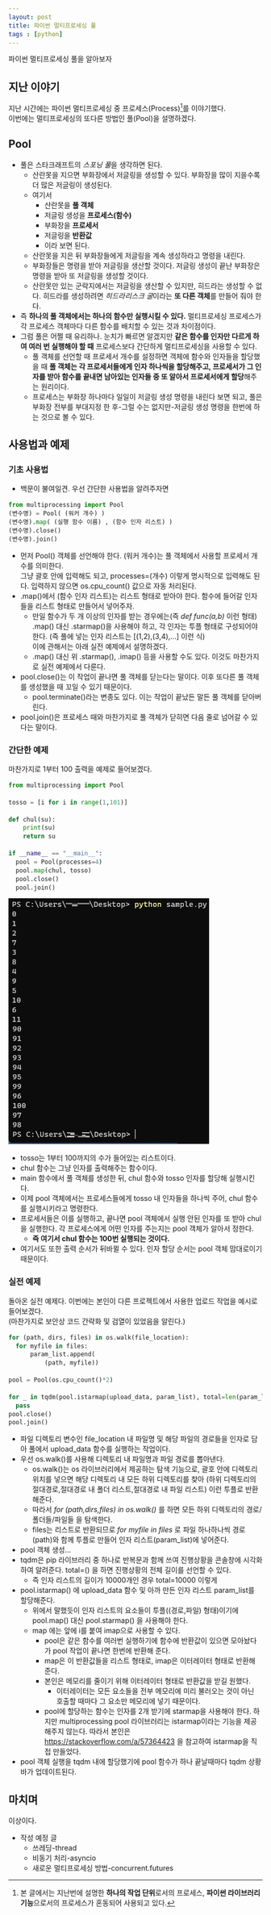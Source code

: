 ```yaml
---
layout: post
title: 파이썬 멀티프로세싱 풀
tags : [python]
---
```


파이썬 멀티프로세싱 풀을 알아보자
<!--excerpt-->
## 지난 이야기
지난 시간에는 파이썬 멀티프로세싱 중 프로세스(Process)[^1]를 이야기했다.  
이번에는 멀티프로세싱의 또다른 방법인 풀(Pool)을 설명하겠다.

## Pool
* 풀은 스타크래프트의 *스포닝 풀*을 생각하면 된다.
  * 산란못을 지으면 부화장에서 저글링을 생성할 수 있다. 부화장을 많이 지을수록 더 많은 저글링이 생성된다.
  * 여기서
    * 산란못을 **풀 객체**
    * 저글링 생성을 **프로세스(함수)**
    * 부화장을 **프로세서**
    * 저글링을 **반환값**
    * 이라 보면 된다.
  * 산란못을 지은 뒤 부화장들에게 저글링을 계속 생성하라고 명령을 내린다.
  * 부화장들은 명령을 받아 저글링을 생산할 것이다. 저글링 생성이 끝난 부화장은 명령을 받아 또 저글링을 생성할 것이다.  
  * 산란못만 있는 군락지에서는 저글링을 생산할 수 있지만, 히드라는 생성할 수 없다. 히드라를 생성하려면 *히드라리스크 굴*이라는 **또 다른 객체**를 만들어 줘야 한다. 
* 즉 **하나의 풀 객체에서는 하나의 함수만 실행시킬 수 있다.** 멀티프로세싱 프로세스가 각 프로세스 객체마다 다른 함수를 배치할 수 있는 것과 차이점이다.
* 그럼 풀은 어쩔 때 유리하나. 눈치가 빠르면 알겠지만 **같은 함수를 인자만 다르게 하여 여러 번 실행해야 할 때** 프로세스보다 간단하게 멀티프로세싱을 사용할 수 있다.
  * 풀 객체를 선언할 때 프로세서 개수를 설정하면 객체에 함수와 인자들을 할당했을 때 **풀 객체는 각 프로세서들에게 인자 하나씩을 할당해주고, 프로세서가 그 인자를 받아 함수를 끝내면 남아있는 인자들 중 또 알아서 프로세서에게 할당**해주는 원리이다.
  * 프로세스는 부화장 하나마다 일일이 저글링 생성 명령을 내린다 보면 되고, 풀은 부화장 전부를 부대지정 한 후-그럴 수는 없지만-저글링 생성 명령을 한번에 하는 것으로 볼 수 있다.

## 사용법과 예제

### 기초 사용법
* 백문이 불여일견. 우선 간단한 사용법을 알려주자면

```python
from multiprocessing import Pool
(변수명) = Pool( (워커 개수) )
(변수명).map( (실행 함수 이름) , (함수 인자 리스트) )
(변수명).close()
(변수명).join()
```

  * 먼저 Pool() 객체를 선언해야 한다. (워커 개수)는 풀 객체에서 사용할 프로세서 개수를 의미한다.  
    그냥 괄호 안에 입력해도 되고, processes=(개수) 이렇게 명시적으로 입력해도 된다. 입력하지 않으면 os.cpu_count() 값으로 자동 처리된다.
  * .map()에서 (함수 인자 리스트)는 리스트 형태로 받아야 한다. 함수에 들어갈 인자들을 리스트 형태로 만들어서 넣어주자.
    * 만일 함수가 두 개 이상의 인자를 받는 경우에는(즉 *def func(a,b)* 이런 형태) .map() 대신 .starmap()을 사용해야 하고, 각 인자는 투플 형태로 구성되어야 한다. (즉 풀에 넣는 인자 리스트는 [(1,2),(3,4),...] 이런 식)  
    이에 관해서는 아래 실전 예제에서 설명하겠다.
    * .map() 대신 위 .starmap(), .imap() 등을 사용할 수도 있다. 이것도 마찬가지로 실전 예제에서 다룬다.
  * pool.close()는 이 작업이 끝나면 풀 객체를 닫는다는 말이다. 이후 또다른 풀 객체를 생성했을 때 꼬일 수 있기 때문이다.
    * pool.terminate()라는 변종도 있다. 이는 작업이 끝났든 말든 풀 객체를 닫아버린다.
  * pool.join()은 프로세스 때와 마찬가지로 풀 객체가 닫히면 다음 줄로 넘어갈 수 있다는 말이다.

### 간단한 예제
마찬가지로 1부터 100 출력을 예제로 들어보겠다. 

```python
from multiprocessing import Pool

tosso = [i for i in range(1,101)]

def chul(su):
    print(su)
    return su

if __name__ == "__main__":
  pool = Pool(processes=4)
  pool.map(chul, tosso)
  pool.close()
  pool.join()
```

![py2-img1](/images/posts/python2-img1.png)  
* tosso는 1부터 100까지의 수가 들어있는 리스트이다.
* chul 함수는 그냥 인자를 출력해주는 함수이다.
* main 함수에서 풀 객체를 생성한 뒤, chul 함수와 tosso 인자를 할당해 실행시킨다.
* 이제 pool 객체에서는 프로세스들에게 tosso 내 인자들을 하나씩 주어, chul 함수를 실행시키라고 명령한다.
* 프로세서들은 이를 실행하고, 끝나면 pool 객체에서 실행 안된 인자를 또 받아 chul을 실행한다. 각 프로세스에게 어떤 인자를 주는지는 pool 객체가 알아서 정한다.
  * **즉 여기서 chul 함수는 100번 실행되는 것이다.**
* 여기서도 또한 출력 순서가 뒤바뀔 수 있다. 인자 할당 순서는 pool 객체 맘대로이기 때문이다.

### 실전 예제
돌아온 실전 예제다. 이번에는 본인이 다른 프로젝트에서 사용한 업로드 작업을 예시로 들어보겠다.  
(마찬가지로 보안상 코드 간략화 및 검열이 있었음을 알린다.)
```python
for (path, dirs, files) in os.walk(file_location):
  for myfile in files:
      param_list.append(
          (path, myfile))

pool = Pool(os.cpu_count()*2)

for _ in tqdm(pool.istarmap(upload_data, param_list), total=len(param_list)):
  pass
pool.close()
pool.join()
```
* 파일 디렉토리 변수인 file_location 내 파일명 및 해당 파일의 경로들을 인자로 담아 풀에서 upload_data 함수를 실행하는 작업이다.
* 우선 os.walk()를 사용해 디렉토리 내 파일명과 파일 경로를 뽑아낸다.
  * os.walk()는 os 라이브러리에서 제공하는 탐색 기능으로, 괄호 안에 디렉토리 위치를 넣으면 해당 디렉토리 내 모든 하위 디렉토리를 찾아 (하위 디렉토리의 절대경로,절대경로 내 폴더 리스트,절대경로 내 파일 리스트) 이런 투플로 반환해준다.
  * 따라서 *for (path,dirs,files) in os.walk()* 를 하면 모든 하위 디렉토리의 경로/폴더들/파일들 을 탐색한다.
  * files는 리스트로 반환되므로 *for myfile in files* 로 파일 하나하나씩 경로(path)와 함께 투플로 만들어 인자 리스트(param_list)에 넣어준다.
* pool 객체 생성...
* tqdm은 pip 라이브러리 중 하나로 반복문과 함께 쓰여 진행상황을 콘솔창에 시각화하여 알려준다. total=() 을 하면 진행상황의 전체 길이를 선언할 수 있다.
  * 즉 인자 리스트의 길이가 10000개인 경우 total=10000 이렇게
* pool.istarmap() 에 upload_data 함수 및 아까 만든 인자 리스트 param_list를 할당해준다.
  * 위에서 말했듯이 인자 리스트의 요소들이 투플((경로,파일) 형태)이기에 pool.map() 대신 pool.starmap() 을 사용해야 한다.
  * map 에는 앞에 i를 붙여 imap으로 사용할 수 있다.  
    * pool은 같은 함수를 여러번 실행하기에 함수에 반환값이 있으면 모아놨다가 pool 작업이 끝나면 한번에 반환해 준다.
    * map은 이 반환값들을 리스트 형태로, imap은 이터레이터 형태로 반환해 준다.
    * 본인은 메모리를 줄이기 위해 이터레이터 형태로 반환값을 받길 원했다.
      * 이터레이터는 모든 요소들을 전부 메모리에 미리 불러오는 것이 아닌 호출할 때마다 그 요소만 메모리에 넣기 때문이다.
    * pool에 할당하는 함수는 인자를 2개 받기에 starmap을 사용해야 한다. 하지만 multiprocessing pool 라이브러리는 istarmap이라는 기능을 제공해주지 않는다. 따라서 본인은 <https://stackoverflow.com/a/57364423> 을 참고하여 istarmap을 직접 만들었다.
* pool 객체 실행을 tqdm 내에 할당했기에 pool 함수가 하나 끝날때마다 tqdm 상황 바가 업데이트된다.

## 마치며
이상이다.
* 작성 예정 글
  * 쓰레딩-thread
  * 비동기 처리-asyncio
  * 새로운 멀티프로세싱 방법-concurrent.futures

[^1]: 본 글에서는 지난번에 설명한 **하나의 작업 단위**로서의 프로세스, **파이썬 라이브러리 기능**으로서의 프로세스가 혼동되어 사용되고 있다. 